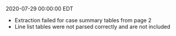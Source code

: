 2020-07-29 00:00:00 EDT


- Extraction failed for case summary tables from page 2
- Line list tables were not parsed correctly and are not included
